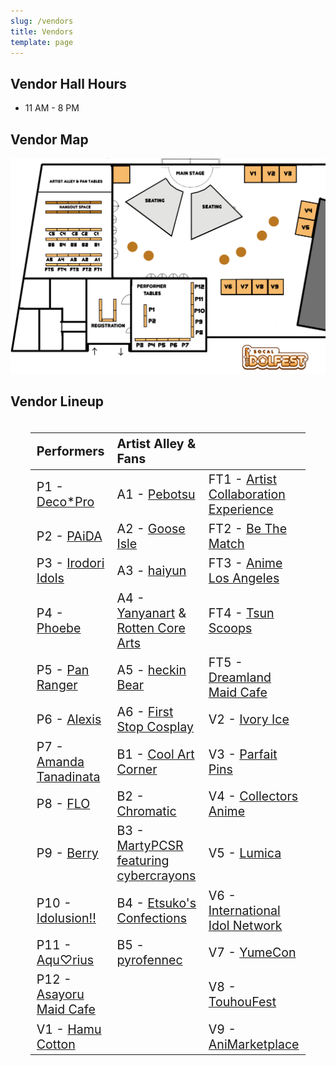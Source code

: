 ```yaml
---
slug: /vendors
title: Vendors
template: page
---
```


<link rel="stylesheet" href="/inline-css/vendors.css"></link>

## Vendor Hall Hours

* 11 AM - 8 PM

## Vendor Map

![Map](/images/vendor-map.png)

## Vendor Lineup

<div class="vendor-lineup" style="font-size: 140%; display: flex; flex-direction:column; padding: 0 32px; text-align: left;">

| Performers | Artist Alley & Fans |  |
| --------- | ------------------ | -------- |
| P1 - <a target="_blank" href="https://scidolfest.com/performers/deco*pro">Deco*Pro</a> | A1 - <a target="_blank" href="https://pebotsu.carrd.co/">Pebotsu</a> | FT1 - <a target="_blank" href="https://www.artcollabexp.com/">Artist Collaboration Experience</a> |
| P2 - <a target="_blank" href="https://scidolfest.com/performers/paida">PAiDA</a> | A2 - <a target="_blank" href="https://gooseisle.carrd.co/">Goose Isle</a> | FT2 - <a target="_blank" href="https://bethematch.org/">Be The Match</a> |
| P3 - <a target="_blank" href="https://scidolfest.com/performers/irodoriidols">Irodori Idols</a> | A3 - <a target="_blank" href="https://haiyun.moe/">haiyun</a> | FT3 - <a target="_blank" href="https://animelosangeles.org/">Anime Los Angeles</a> |
| P4 - <a target="_blank" href="https://scidolfest.com/performers/phoebe">Phoebe</a> | A4 - <a target="_blank" href="https://yanyanart.carrd.co/">Yanyanart</a> & <a target="_blank" href="https://www.instagram.com/rottencorearts/?hl=en">Rotten Core Arts</a> | FT4 - <a target="_blank" href="https://tsunscoops.com/">Tsun Scoops</a> |
| P5 - <a target="_blank" href="https://scidolfest.com/performers/panranger">Pan Ranger</a> | A5 - <a target="_blank" href="https://linktr.ee/heckinBear">heckin Bear</a> | FT5 - <a target="_blank" href="https://www.dreamlandmaidcafe.com/">Dreamland Maid Cafe</a> |
| P6 - <a target="_blank" href="https://scidolfest.com/performers/alexis">Alexis</a> | A6 - <a target="_blank" href="https://www.firststopcosplay.com/">First Stop Cosplay</a> | V2 - <a target="_blank" href="https://www.ivoryice.com/wp/">Ivory Ice</a> |
| P7 - <a target="_blank" href="https://scidolfest.com/performers/amandatanadinata">Amanda Tanadinata</a> | B1 - <a target="_blank" href="https://www.coolart.store/">Cool Art Corner</a> | V3 - <a target="_blank" href="https://parfaitpins.carrd.co/">Parfait Pins</a> |
| P8 - <a target="_blank" href="https://scidolfest.com/performers/flo">FLO</a> | B2 - <a target="_blank" href="https://www.wearchromatic.com/">Chromatic</a> | V4 - <a target="_blank" href="https://www.collectorsanime.com/">Collectors Anime</a> |
| P9 - <a target="_blank" href="https://scidolfest.com/performers/berry">Berry</a> | B3 - <a target="_blank" href="https://www.martypcsr.com/">MartyPCSR featuring cybercrayons</a> | V5 - <a target="_blank" href="https://lumicausa.com/">Lumica</a> |
| P10 - <a target="_blank" href="https://scidolfest.com/performers/idolusion!!">Idolusion!!</a> | B4 - <a target="_blank" href="https://kofuwabunnii.carrd.co/">Etsuko's Confections</a> | V6 - <a target="_blank" href="https://intlidol.net/">International Idol Network</a> |
| P11 - <a target="_blank" href="https://scidolfest.com/performers/aqu%E2%99%A1rius">Aqu♡rius</a> | B5 - <a target="_blank" href="https://instagram.com/pyrofennec">pyrofennec</a> | V7 - <a target="_blank" href="https://yumeconusa.com/">YumeCon</a> |
| P12 - <a target="_blank" href="https://scidolfest.com/performers/asayorumaidcafe">Asayoru Maid Cafe</a> |  | V8 - <a target="_blank" href="https://www.touhoufest.org/">TouhouFest</a> |
| V1 - <a target="_blank" href="https://scidolfest.com/performers/hamucotton">Hamu Cotton</a> |  | V9 - <a target="_blank" href="https://www.animarketplace.org/">AniMarketplace</a> |


</div>